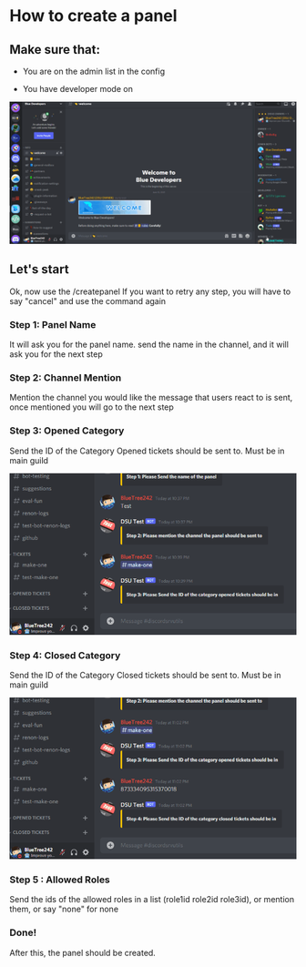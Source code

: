 # How to create a panel

## Make sure that:

- You are on the admin list in the config

- You have developer mode on 

![IMG](images/enable-dev-mode.gif)

## Let's start

Ok, now use the /createpanel
If you want to retry any step, you will have to say "cancel" and use the command again

### Step 1: Panel Name

It will ask you for the panel name. send the name in the channel, and it will ask you for the next step

### Step 2: Channel Mention

Mention the channel you would like the message that users react to is sent, once mentioned you will go to the next step

### Step 3: Opened Category

Send the ID of the Category Opened tickets should be sent to. Must be in main guild

![IMG](images/copy-opened-id.gif)

### Step 4: Closed Category

Send the ID of the Category Closed tickets should be sent to. Must be in main guild

![IMG](images/copy-closed-id.gif)

### Step 5 : Allowed Roles

Send the ids of the allowed roles in a list (role1id role2id role3id), or mention them, or say "none" for none

### Done!

After this, the panel should be created.
